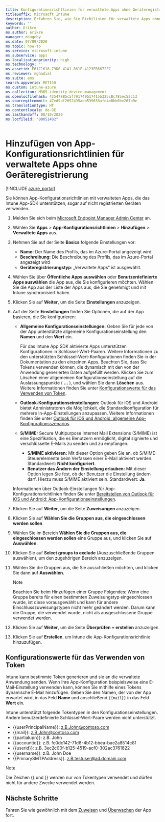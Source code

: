 ```yaml
---
title: Konfigurationsrichtlinien für verwaltete Apps ohne Geräteregistrierung
titleSuffix: Microsoft Intune
description: Erfahren Sie, wie Sie Richtlinien für verwaltete Apps ohne Geräteregistrierung konfigurieren.
keywords: ''
author: Erikre
ms.author: erikre
manager: dougeby
ms.date: 07/09/2020
ms.topic: how-to
ms.service: microsoft-intune
ms.subservice: apps
ms.localizationpriority: high
ms.technology: ''
ms.assetid: E61C1618-79D0-41A1-B61F-4123FB6672FC
ms.reviewer: mghadial
ms.suite: ems
search.appverid: MET150
ms.custom: intune-azure
ms.collection: M365-identity-device-management
ms.openlocfilehash: 42547885c5f791749517415b325c8c785ec52c13
ms.sourcegitcommit: 47ed9af2652495adb539638afe4e0bb0be267b9e
ms.translationtype: HT
ms.contentlocale: de-DE
ms.lasthandoff: 08/10/2020
ms.locfileid: "88051402"
---
```

# <a name="add-app-configuration-policies-for-managed-apps-without-device-enrollment"></a>Hinzufügen von App-Konfigurationsrichtlinien für verwaltete Apps ohne Geräteregistrierung

[!INCLUDE [azure_portal](../includes/azure_portal.md)]

Sie können App-Konfigurationsrichtlinien mit verwalteten Apps, die das Intune App-SDK unterstützen, sogar auf nicht registrierten Geräten verwenden. 

1. Melden Sie sich beim [Microsoft Endpoint Manager Admin Center](https://go.microsoft.com/fwlink/?linkid=2109431) an.
2. Wählen Sie **Apps** > **App-Konfigurationsrichtlinien** > **Hinzufügen** > **Verwaltete Apps** aus.
3. Nehmen Sie auf der Seite **Basics** folgende Einstellungen vor:
    - **Name:** Der Name des Profils, das im Azure-Portal angezeigt wird
    - **Beschreibung:** Die Beschreibung des Profils, das im Azure-Portal angezeigt wird
    - **Geräteregistrierungstyp**: „Verwaltete Apps“ ist ausgewählt.
4. Wählen Sie über **Öffentliche Apps auswählen** oder **Benutzerdefinierte Apps auswählen** die App aus, die Sie konfigurieren möchten. Wählen Sie die App aus der Liste der Apps aus, die Sie genehmigt und mit Intune synchronisiert haben.
5. Klicken Sie auf **Weiter**, um die Seite **Einstellungen** anzuzeigen.
6. Auf der Seite **Einstellungen** finden Sie Optionen, die auf der App basieren, die Sie konfigurieren:

    - **Allgemeine Konfigurationseinstellungen:** Geben Sie für jede von der App unterstützte allgemeine Konfigurationseinstellung den **Namen** und den **Wert** ein. 
 
        Für das Intune App SDK aktivierte Apps unterstützen Konfigurationen in Schlüssel-Wert-Paaren. Weitere Informationen zu den unterstützten Schlüssel-Wert-Konfigurationen finden Sie in der Dokumentation zu den einzelnen Apps. Beachten Sie, dass Sie Tokens verwenden können, die dynamisch mit den von der Anwendung generierten Daten aufgefüllt werden. Klicken Sie zum Löschen einer allgemeinen Konfigurationseinstellung auf die Auslassungspunkte ( **...** ), und wählen Sie dann **Löschen** aus. Weitere Informationen finden Sie unter [Konfigurationswerte für das Verwenden von Token](app-configuration-policies-managed-app.md#configuration-values-for-using-tokens). 

    - **Outlook-Konfigurationseinstellungen:** Outlook für iOS und Android bietet Administratoren die Möglichkeit, die Standardkonfiguration für mehrere In-App-Einstellungen anzupassen. Weitere Informationen finden Sie unter [Outlook für iOS und Android: allgemeine App-Konfigurationsszenarios](https://docs.microsoft.com/exchange/clients-and-mobile-in-exchange-online/outlook-for-ios-and-android/outlook-for-ios-and-android-configuration-with-microsoft-intune#general-app-configuration-scenarios).
   
    - **S/MIME:** Secure Multipurpose Internet Mail Extensions (S/MIME) ist eine Spezifikation, die es Benutzern ermöglicht, digital signierte und verschlüsselte E-Mails zu senden und zu empfangen.
        - **S/MIME aktivieren:** Mit dieser Option geben Sie an, ob S/MIME-Steuerelemente beim Verfassen einer E-Mail aktiviert werden. Standardwert: **Nicht konfiguriert**.
        - **Benutzer das Ändern der Einstellung erlauben:** Mit dieser Option legen Sie fest, ob der Benutzer die Einstellung ändern darf. Hierzu muss S/MIME aktiviert sein. Standardwert: **Ja**.
        
    Informationen über Outlook-Einstellungen für App-Konfigurationsrichtlinien finden Sie unter [Bereitstellen von Outlook für iOS und Android: App-Konfigurationseinstellungen](https://docs.microsoft.com/exchange/clients-and-mobile-in-exchange-online/outlook-for-ios-and-android/outlook-for-ios-and-android-configuration-with-microsoft-intune).

7. Klicken Sie auf **Weiter**, um die Seite **Zuweisungen** anzuzeigen.
8. Klicken Sie auf **Wählen Sie die Gruppen aus, die eingeschlossen werden sollen**.
9. Wählen Sie im Bereich **Wählen Sie die Gruppen aus, die eingeschlossen werden sollen** eine Gruppe aus, und klicken Sie auf **Auswählen**.
10. Klicken Sie auf **Select groups to exclude** (Auszuschließende Gruppen auswählen), um den zugehörigen Bereich anzuzeigen.
11. Wählen Sie die Gruppen aus, die Sie ausschließen möchten, und klicken Sie dann auf **Auswählen**.

    >[!NOTE]
    >Beachten Sie beim Hinzufügen einer Gruppe Folgendes: Wenn eine Gruppe bereits für einen bestimmten Zuweisungstyp eingeschlossen wurde, ist diese vorausgewählt und kann für andere Einschlusszuweisungstypen nicht mehr geändert werden. Darum kann die Gruppe, die verwendet wurde, nicht als ausgeschlossene Gruppe verwendet werden.

12. Klicken Sie auf **Weiter**, um die Seite **Überprüfen + erstellen** anzuzeigen.
13. Klicken Sie auf **Erstellen**, um Intune die App-Konfigurationsrichtlinie hinzuzufügen.

## <a name="configuration-values-for-using-tokens"></a>Konfigurationswerte für das Verwenden von Token

Intune kann bestimmte Token generieren und sie an die verwaltete Anwendung senden. Wenn Ihre App-Konfiguration beispielsweise eine E-Mail-Einstellung verwenden kann, können Sie mithilfe eines Tokens dynamische E-Mail hinzufügen. Geben Sie den Namen, der von der App erwartet wird, in das Feld **Name** und anschließend `{{mail}}` in das Feld **Wert** ein.

Intune unterstützt folgende Tokentypen in den Konfigurationseinstellungen. Andere benutzerdefinierte Schlüssel-Wert-Paare werden nicht unterstützt.

- \{\{userPrincipalName\}\}: z.B.John@contoso.com
- \{\{mail\}\}: z.B.John@contoso.com
- \{\{partialupn\}\}: z.B. John
- \{\{accountid\}\}: z.B. fc0dc142-71d8-4b12-bbea-bae2a8514c81
- \{\{userid\}\}: z.B. 3ec2c00f-b125-4519-acf0-302ac3761822
- \{\{username\}\}: z.B. John Doe
- \{\{PrimarySMTPAddress\}\}. z.B.testuser@ad.domain.com

> [!Note]  
> Die Zeichen \{\{ und \}\} werden nur von Tokentypen verwendet und dürfen nicht für andere Zwecke verwendet werden.

## <a name="next-steps"></a>Nächste Schritte

Fahren Sie wie gewöhnlich mit dem [Zuweisen](apps-deploy.md) und [Überwachen](apps-monitor.md) der App fort.
